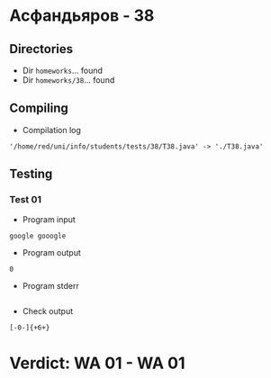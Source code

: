 # Асфандьяров - 38
## Directories
- Dir `homeworks`... found
- Dir `homeworks/38`... found
## Compiling
- Compilation log
```
'/home/red/uni/info/students/tests/38/T38.java' -> './T38.java'

```
## Testing
### Test 01
- Program input
```
google gooogle

```
- Program output
```
0

```
- Program stderr
```

```
- Check output
```
[-0-]{+6+}

```
# Verdict: **WA 01** - WA 01

